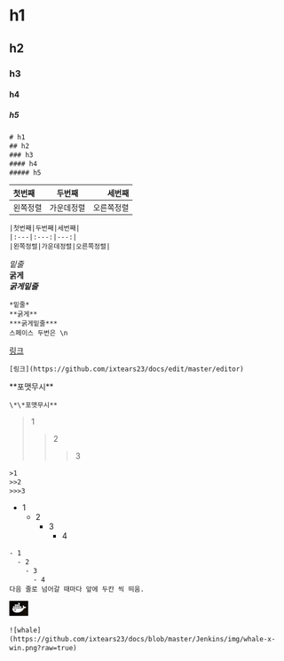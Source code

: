 
# h1
## h2
### h3
#### h4
##### h5

~~~
# h1
## h2
### h3
#### h4
##### h5
~~~


|첫번째|두번째|세번째|
|:---|:---:|---:|
|왼쪽정렬|가운데정렬|오른쪽정렬|

~~~
|첫번째|두번째|세번째|
|:---|:---:|---:|
|왼쪽정렬|가운데정렬|오른쪽정렬|
~~~


*밑줄*  
**굵게**  
***굵게밑줄***  

~~~
*밑줄*  
**굵게**  
***굵게밑줄***
스페이스 두번은 \n
~~~

[링크](https://github.com/ixtears23/docs/edit/master/editor)  
~~~
[링크](https://github.com/ixtears23/docs/edit/master/editor)
~~~

\*\*포맷무시**
~~~
\*\*포맷무시**
~~~


>1
>>2
>>>3

~~~
>1
>>2
>>>3
~~~


- 1
  - 2
    - 3
      - 4
~~~
- 1
  - 2
    - 3
      - 4
다음 줄로 넘어갈 때마다 앞에 두칸 씩 띄움.
~~~

![whale](https://github.com/ixtears23/docs/blob/master/Jenkins/img/whale-x-win.png?raw=true)
~~~
![whale](https://github.com/ixtears23/docs/blob/master/Jenkins/img/whale-x-win.png?raw=true)
~~~


